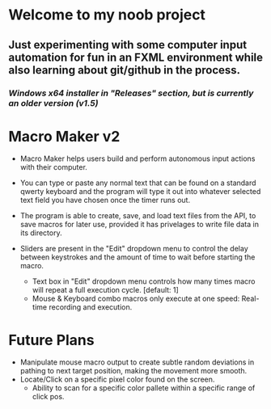 # Welcome to my noob project
## Just experimenting with some computer input automation for fun in an FXML environment while also learning about git/github in the process.
###             ***Windows x64 installer in "Releases" section, but is currently an older version (v1.5)***

# Macro Maker v2
* Macro Maker helps users build and perform autonomous input actions with their computer.

* You can type or paste any normal text that can be found on a standard qwerty keyboard and the program will type it out into whatever selected text field you have chosen once the timer runs out.

* The program is able to create, save, and load text files from the API, to save macros for later use, provided it has privelages to write file data in its directory.

* Sliders are present in the "Edit" dropdown menu to control the delay between keystrokes and the amount of time to wait before starting the macro.
	* Text box in "Edit" dropdown menu controls how many times macro will repeat a full execution cycle. [default: 1]
	* Mouse & Keyboard combo macros only execute at one speed: Real-time recording and execution.


# Future Plans
* Manipulate mouse macro output to create subtle random deviations in pathing to next target position, making the movement more smooth.
* Locate/Click on a specific pixel color found on the screen.
	* Ability to scan for a specific color pallete within a specific range of click pos.

